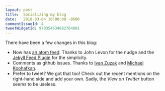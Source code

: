```yaml
---
layout: post
title:  Socializing my blog
date:   2018-03-04 10:00:00 -0600
commentIssueId: 4
tweetWidgetId: 970354634882764801
---
```


There have been a few changes in this blog:

- Now has [an atom feed](/feed.xml).  Thanks to John Levon for the nudge and the
  [Jekyll Feed Plugin](https://github.com/jekyll/jekyll-feed) for the
  simplicity.
- Comments as github issues.  Thanks to
  [Ivan Zuzak](http://ivanzuzak.info/2011/02/18/github-hosted-comments-for-github-hosted-blogs.html)
  and [Michael Koohafkan](http://hydroecology.net/using-github-to-host-blog-comments/).
- Prefer to tweet?  We got that too!  Check out the recent mentions on the
  right-hand side and add your own. Sadly, the *View on Twitter* button seems to
  be useless.
